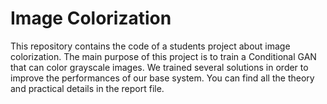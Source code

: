 # Image Colorization

This repository contains the code of a students project about image colorization. The main purpose of this project is to train a Conditional GAN that can color grayscale images. We trained several solutions in order to improve the performances of our base system. You can find all the theory and practical details in the report file. 

